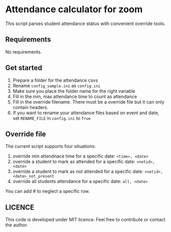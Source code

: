 # Attendance calculator for zoom

This script parses student attendance status with convenient override tools.

## Requirements

No requirements.

## Get started

1. Prepare a folder for the attendance csvs
2. Rename `config_sample.ini` as `config.ini`
3. Make sure you place the folder name for the right variable
4. Fill in the min, max attendance time to count as attendance
5. Fill in the override filename. There must be a override file but it can only contain headers.
6. If you want to rename your attendance files based on event and date, set `RENAME_FILE` in `config.ini` to `True`

## Override file

The current script supports four situations:

1. override min attendnace time for a specific date: `<time>, <date>`
2. override a student to mark as attended for a specific date: `<netid>, <date>`
3. override a student to mark as not attended for a specific date: `<netid>, <date>_not_present`
4. override all students attendance for a specific date: `all, <date>`

You can add # to neglect a specific row.

## LICENCE

This code is developed under MIT licence. Feel free to contribute or contact the author.
